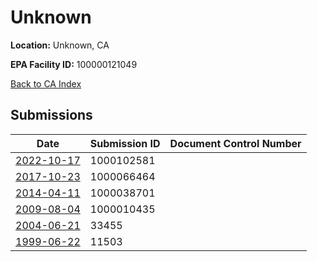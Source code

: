# Unknown

**Location:** Unknown, CA

**EPA Facility ID:** 100000121049

[Back to CA Index](../../index.md)

## Submissions

| Date | Submission ID | Document Control Number |
|------|--------------|-------------------------|
| [2022-10-17](submissions/1000102581.md) | 1000102581 |  |
| [2017-10-23](submissions/1000066464.md) | 1000066464 |  |
| [2014-04-11](submissions/1000038701.md) | 1000038701 |  |
| [2009-08-04](submissions/1000010435.md) | 1000010435 |  |
| [2004-06-21](submissions/33455.md) | 33455 |  |
| [1999-06-22](submissions/11503.md) | 11503 |  |
